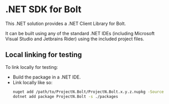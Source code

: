 # .NET SDK for Bolt

This .NET solution provides a .NET Client Library for Bolt.

It can be built using any of the standard .NET IDEs (including Microsoft Visual Studio and Jetbrains Rider) using the included project files.

## Local linking for testing

To link locally for testing:
 - Build the package in a .NET IDE.
 - Link locally like so:
   ```bash
   nuget add /path/to/ProjectN.Bolt/ProjectN.Bolt.x.y.z.nupkg -Source ./packages
   dotnet add package ProjectN.Bolt -s ./packages
   ```
